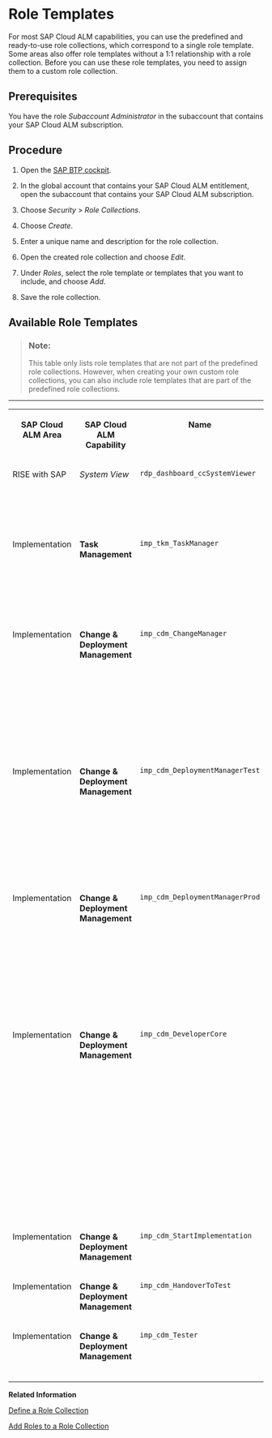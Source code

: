 <!-- loiof7294b2640b849d4adc7d43a30cf75dd -->

# Role Templates

For most SAP Cloud ALM capabilities, you can use the predefined and ready-to-use role collections, which correspond to a single role template. Some areas also offer role templates without a 1:1 relationship with a role collection. Before you can use these role templates, you need to assign them to a custom role collection.



<a name="loiof7294b2640b849d4adc7d43a30cf75dd__section_jbk_5kc_pdc"/>

## Prerequisites

You have the role *Subaccount Administrator* in the subaccount that contains your SAP Cloud ALM subscription.



<a name="loiof7294b2640b849d4adc7d43a30cf75dd__section_ytx_5kc_pdc"/>

## Procedure

1.  Open the [SAP BTP cockpit](https://cockpit.btp.cloud.sap/).

2.  In the global account that contains your SAP Cloud ALM entitlement, open the subaccount that contains your SAP Cloud ALM subscription.

3.  Choose *Security* \> *Role Collections*.

4.  Choose *Create*.

5.  Enter a unique name and description for the role collection.

6.  Open the created role collection and choose *Edit*.

7.  Under *Roles*, select the role template or templates that you want to include, and choose *Add*.

8.  Save the role collection.




<a name="loiof7294b2640b849d4adc7d43a30cf75dd__section_uxd_tkc_pdc"/>

## Available Role Templates

> ### Note:  
> This table only lists role templates that are not part of the predefined role collections. However, when creating your own custom role collections, you can also include role templates that are part of the predefined role collections.

****


<table>
<tr>
<th valign="top">

SAP Cloud ALM Area

</th>
<th valign="top">

SAP Cloud ALM Capability

</th>
<th valign="top">

Name

</th>
<th valign="top">

Description

</th>
</tr>
<tr>
<td valign="top">

RISE with SAP

</td>
<td valign="top">

*System View* 

</td>
<td valign="top">

`rdp_dashboard_ccSystemViewer` 

</td>
<td valign="top">

Access to the System View dashboard \(RISE with SAP\)

</td>
</tr>
<tr>
<td valign="top">

Implementation

</td>
<td valign="top">

**Task Management** 

</td>
<td valign="top">

`imp_tkm_TaskManager` 

</td>
<td valign="top">

Manage user stories, project tasks, requirements, test cases, defects, and quality gates

</td>
</tr>
<tr>
<td valign="top">

Implementation

</td>
<td valign="top">

**Change & Deployment Management** 

</td>
<td valign="top">

`imp_cdm_ChangeManager` 

</td>
<td valign="top">

Change feature status to *Ready for Production*

Perform transport checks

Display transport check results

</td>
</tr>
<tr>
<td valign="top">

Implementation

</td>
<td valign="top">

**Change & Deployment Management** 

</td>
<td valign="top">

`imp_cdm_DeploymentManagerTest` 

</td>
<td valign="top">

Deploy transports into test systems

Perform transport checks

Display transport check results

</td>
</tr>
<tr>
<td valign="top">

Implementation

</td>
<td valign="top">

**Change & Deployment Management** 

</td>
<td valign="top">

`imp_cdm_DeploymentManagerProd` 

</td>
<td valign="top">

Deploy transports into production systems

Perform transport checks

Display transport check results

</td>
</tr>
<tr>
<td valign="top">

Implementation

</td>
<td valign="top">

**Change & Deployment Management** 

</td>
<td valign="top">

`imp_cdm_DeveloperCore` 

</td>
<td valign="top">

Access to *Features* app

Edit features

Create transports

Assign or unassign transports

Create transport of copies

Add or remove transport references

</td>
</tr>
<tr>
<td valign="top">

Implementation

</td>
<td valign="top">

**Change & Deployment Management** 

</td>
<td valign="top">

`imp_cdm_StartImplementation` 

</td>
<td valign="top">

Change feature status to *In Implementation* 

</td>
</tr>
<tr>
<td valign="top">

Implementation

</td>
<td valign="top">

**Change & Deployment Management** 

</td>
<td valign="top">

`imp_cdm_HandoverToTest` 

</td>
<td valign="top">

Change feature status to *In Testing* 

</td>
</tr>
<tr>
<td valign="top">

Implementation

</td>
<td valign="top">

**Change & Deployment Management** 

</td>
<td valign="top">

`imp_cdm_Tester` 

</td>
<td valign="top">

Change feature status to *Successfully Tested* 

</td>
</tr>
</table>

**Related Information**  


[Define a Role Collection](https://help.sap.com/docs/btp/sap-business-technology-platform/define-role-collection)

[Add Roles to a Role Collection](https://help.sap.com/docs/btp/sap-business-technology-platform/add-roles-to-role-collection)

